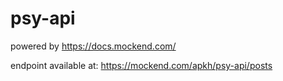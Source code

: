 # psy-api

powered by https://docs.mockend.com/

endpoint available at: https://mockend.com/apkh/psy-api/posts
